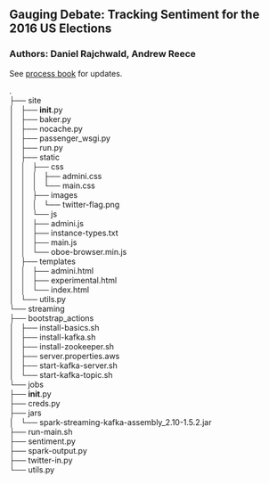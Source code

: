 ## Gauging Debate: Tracking Sentiment for the 2016 US Elections
### Authors: Daniel Rajchwald, Andrew Reece

See <a href="https://docs.google.com/document/d/1ncgcKObu8FmFr2-T6JLUhg-GArKaeCCcC7qfIMB1dbc/edit?usp=sharing">process book</a> for updates.
  
.  
├── site    
│   ├── __init__.py  
│   ├── baker.py  
│   ├── nocache.py  
│   ├── passenger_wsgi.py  
│   ├── run.py  
│   ├── static  
│   │   ├── css  
│   │   │   ├── admini.css  
│   │   │   └── main.css  
│   │   ├── images  
│   │   │   └── twitter-flag.png  
│   │   └── js  
│   │       ├── admini.js  
│   │       ├── instance-types.txt  
│   │       ├── main.js  
│   │       └── oboe-browser.min.js  
│   ├── templates  
│   │   ├── admini.html  
│   │   ├── experimental.html  
│   │   └── index.html  
│   └── utils.py  
└── streaming  
    ├── bootstrap_actions  
    │   ├── install-basics.sh  
    │   ├── install-kafka.sh  
    │   ├── install-zookeeper.sh  
    │   ├── server.properties.aws  
    │   ├── start-kafka-server.sh  
    │   └── start-kafka-topic.sh  
    └── jobs  
        ├── __init__.py  
        ├── creds.py  
        ├── jars  
        │   └── spark-streaming-kafka-assembly_2.10-1.5.2.jar  
        ├── run-main.sh  
        ├── sentiment.py  
        ├── spark-output.py  
        ├── twitter-in.py  
        └── utils.py